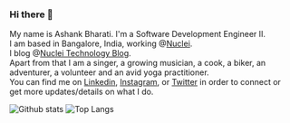 ### Hi there 👋
My name is Ashank Bharati. I'm a Software Development Engineer II.</br> I am based in Bangalore, India, working @[Nuclei](https://gonuclei.com/).</br> 
I blog @[Nuclei Technology Blog](https://medium.com/nuclei-technology-blog). </br>
Apart from that I am a singer, a growing musician, a cook, a biker, an adventurer, a volunteer and an avid yoga practitioner.</br>
You can find me on [Linkedin](https://www.linkedin.com/in/ashank-bharati-497989127), [Instagram](https://www.instagram.com/mr_bharati_/), or [Twitter](https://twitter.com/ashankbharati) in order to connect or get more updates/details on what I do.

![Github stats](https://github-readme-stats.vercel.app/api?username=ashank96&count_private=true&show_icons=true&include_all_commits=true&custom_title=My%20Github%20Stats)
![Top Langs](https://github-readme-stats.vercel.app/api/top-langs/?username=ashank96&layout=compact&hide=html,swift,php,javascript&langs_count=15&exclude_repo=ReverseCodingDemo,geekyStack,reverseCodingLanding,gitNew,newGitTest,imad-2016-app)
<!--
**ashank96/ashank96** is a ✨ _special_ ✨ repository because its `README.md` (this file) appears on your GitHub profile.

Here are some ideas to get you started:

- 🔭 I’m currently working on ...
- 🌱 I’m currently learning ...
- 👯 I’m looking to collaborate on ...
- 🤔 I’m looking for help with ...
- 💬 Ask me about ...
- 📫 How to reach me: ...
- 😄 Pronouns: ...
- ⚡ Fun fact: ...
-->

